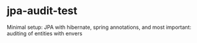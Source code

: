 jpa-audit-test
==============

Minimal setup: JPA with hibernate, spring annotations, and most important: auditing of entities with envers